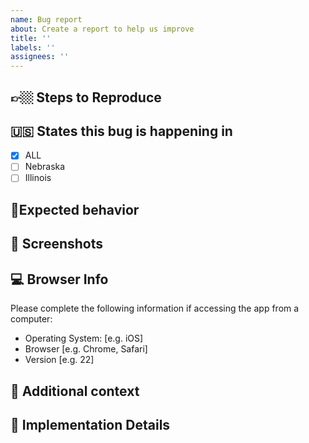 ```yaml
---
name: Bug report
about: Create a report to help us improve
title: ''
labels: ''
assignees: ''
---
```


## 👉🏼 Steps to Reproduce

<!-- Steps to reproduce the behavior:
1. Go to '...'
2. Click on '....'
3. Scroll down to '....'
4. See error -->

## 🇺🇸 States this bug is happening in
- [X] ALL
- [ ] Nebraska
- [ ] Illinois

## 🧥Expected behavior
<!-- A clear and concise description of what you expected to happen. -->

## 📸 Screenshots
<!-- If applicable, add screenshots to help explain your problem. -->

## 💻 Browser Info

Please complete the following information if accessing the app from a computer:

- Operating System: [e.g. iOS]
- Browser [e.g. Chrome, Safari]
- Version [e.g. 22]

## 🍣 Additional context
<!-- Add any other context about the problem here. -->

## 🏓 Implementation Details
<!-- Implementation suggestions when refining tickets -->